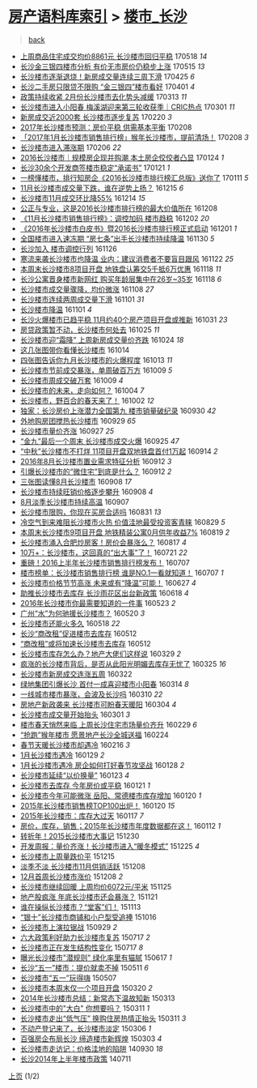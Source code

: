 [房产语料库索引](../../README.md)  > [楼市_长沙](楼市_长沙.md)
====
> [back](../README.md)

- [上周商品住宅成交均价8861元 长沙楼市回归平稳](http://jkwz.applinzi.com/ittc/6968939892515013637.html#%E4%B8%8A%E5%91%A8%E5%95%86%E5%93%81%E4%BD%8F%E5%AE%85%E6%88%90%E4%BA%A4%E5%9D%87%E4%BB%B78861%E5%85%83+%E9%95%BF%E6%B2%99%E6%A5%BC%E5%B8%82%E5%9B%9E%E5%BD%92%E5%B9%B3%E7%A8%B3) 170518 *14* 
- [长沙金三银四楼市分析 有价无市房价仍稳步上涨](http://jkwz.applinzi.com/ittc/6967905889754285060.html#%E9%95%BF%E6%B2%99%E9%87%91%E4%B8%89%E9%93%B6%E5%9B%9B%E6%A5%BC%E5%B8%82%E5%88%86%E6%9E%90+%E6%9C%89%E4%BB%B7%E6%97%A0%E5%B8%82%E6%88%BF%E4%BB%B7%E4%BB%8D%E7%A8%B3%E6%AD%A5%E4%B8%8A%E6%B6%A8) 170515 *13* 
- [长沙楼市逐渐退烧！新房成交量连续三周下滑](http://jkwz.applinzi.com/ittc/6960397971446301700.html#%E9%95%BF%E6%B2%99%E6%A5%BC%E5%B8%82%E9%80%90%E6%B8%90%E9%80%80%E7%83%A7%EF%BC%81%E6%96%B0%E6%88%BF%E6%88%90%E4%BA%A4%E9%87%8F%E8%BF%9E%E7%BB%AD%E4%B8%89%E5%91%A8%E4%B8%8B%E6%BB%91) 170425 *6* 
- [长沙二手房只限贷不限购 “金三银四”楼市看好](http://jkwz.applinzi.com/ittc/6951599019636818948.html#%E9%95%BF%E6%B2%99%E4%BA%8C%E6%89%8B%E6%88%BF%E5%8F%AA%E9%99%90%E8%B4%B7%E4%B8%8D%E9%99%90%E8%B4%AD+%E2%80%9C%E9%87%91%E4%B8%89%E9%93%B6%E5%9B%9B%E2%80%9D%E6%A5%BC%E5%B8%82%E7%9C%8B%E5%A5%BD) 170401 *4* 
- [政策持续收紧 2月份长沙楼市去化势头减缓](http://jkwz.applinzi.com/ittc/6944612759898686469.html#%E6%94%BF%E7%AD%96%E6%8C%81%E7%BB%AD%E6%94%B6%E7%B4%A7+2%E6%9C%88%E4%BB%BD%E9%95%BF%E6%B2%99%E6%A5%BC%E5%B8%82%E5%8E%BB%E5%8C%96%E5%8A%BF%E5%A4%B4%E5%87%8F%E7%BC%93) 170313 *11* 
- [长沙楼市进入小阳春 梅溪湖迎来第三轮收获季｜CRIC热点](http://jkwz.applinzi.com/ittc/6940121600602145797.html#%E9%95%BF%E6%B2%99%E6%A5%BC%E5%B8%82%E8%BF%9B%E5%85%A5%E5%B0%8F%E9%98%B3%E6%98%A5+%E6%A2%85%E6%BA%AA%E6%B9%96%E8%BF%8E%E6%9D%A5%E7%AC%AC%E4%B8%89%E8%BD%AE%E6%94%B6%E8%8E%B7%E5%AD%A3%EF%BD%9CCRIC%E7%83%AD%E7%82%B9) 170301 *11* 
- [新房成交近2000套 长沙楼市逐步复苏](http://jkwz.applinzi.com/ittc/6936762149753062405.html#%E6%96%B0%E6%88%BF%E6%88%90%E4%BA%A4%E8%BF%912000%E5%A5%97+%E9%95%BF%E6%B2%99%E6%A5%BC%E5%B8%82%E9%80%90%E6%AD%A5%E5%A4%8D%E8%8B%8F) 170220 *3* 
- [2017年长沙楼市预测：房价平稳 供需基本平衡](http://jkwz.applinzi.com/ittc/6932316100577723396.html#2017%E5%B9%B4%E9%95%BF%E6%B2%99%E6%A5%BC%E5%B8%82%E9%A2%84%E6%B5%8B%EF%BC%9A%E6%88%BF%E4%BB%B7%E5%B9%B3%E7%A8%B3+%E4%BE%9B%E9%9C%80%E5%9F%BA%E6%9C%AC%E5%B9%B3%E8%A1%A1) 170208  
- [「2017年1月长沙楼市销售排行榜」猴年长沙楼市，提前清场！](http://jkwz.applinzi.com/ittc/6932197942369977349.html#%E3%80%8C2017%E5%B9%B41%E6%9C%88%E9%95%BF%E6%B2%99%E6%A5%BC%E5%B8%82%E9%94%80%E5%94%AE%E6%8E%92%E8%A1%8C%E6%A6%9C%E3%80%8D%E7%8C%B4%E5%B9%B4%E9%95%BF%E6%B2%99%E6%A5%BC%E5%B8%82%EF%BC%8C%E6%8F%90%E5%89%8D%E6%B8%85%E5%9C%BA%EF%BC%81) 170208 *3* 
- [长沙楼市进入滞涨期](http://jkwz.applinzi.com/ittc/6931484915236602885.html#%E9%95%BF%E6%B2%99%E6%A5%BC%E5%B8%82%E8%BF%9B%E5%85%A5%E6%BB%9E%E6%B6%A8%E6%9C%9F) 170206 *22* 
- [2016长沙楼市｜规模房企现并购潮 本土房企佼佼者凸显](http://jkwz.applinzi.com/ittc/6926633001042838532.html#2016%E9%95%BF%E6%B2%99%E6%A5%BC%E5%B8%82%EF%BD%9C%E8%A7%84%E6%A8%A1%E6%88%BF%E4%BC%81%E7%8E%B0%E5%B9%B6%E8%B4%AD%E6%BD%AE+%E6%9C%AC%E5%9C%9F%E6%88%BF%E4%BC%81%E4%BD%BC%E4%BD%BC%E8%80%85%E5%87%B8%E6%98%BE) 170124 *1* 
- [长沙30余个开发商签楼市稳定“承诺书”](http://jkwz.applinzi.com/ittc/6925518690958443524.html#%E9%95%BF%E6%B2%9930%E4%BD%99%E4%B8%AA%E5%BC%80%E5%8F%91%E5%95%86%E7%AD%BE%E6%A5%BC%E5%B8%82%E7%A8%B3%E5%AE%9A%E2%80%9C%E6%89%BF%E8%AF%BA%E4%B9%A6%E2%80%9D) 170121 *1* 
- [一榜懂楼市，排行知房企《2016长沙楼市排行榜汇总版》送你了](http://jkwz.applinzi.com/ittc/6921936652137399300.html#%E4%B8%80%E6%A6%9C%E6%87%82%E6%A5%BC%E5%B8%82%EF%BC%8C%E6%8E%92%E8%A1%8C%E7%9F%A5%E6%88%BF%E4%BC%81%E3%80%8A2016%E9%95%BF%E6%B2%99%E6%A5%BC%E5%B8%82%E6%8E%92%E8%A1%8C%E6%A6%9C%E6%B1%87%E6%80%BB%E7%89%88%E3%80%8B%E9%80%81%E4%BD%A0%E4%BA%86) 170111 *5* 
- [11月长沙楼市成交量下跌，谁在逆势上扬？](http://jkwz.applinzi.com/ittc/6911941543253771269.html#11%E6%9C%88%E9%95%BF%E6%B2%99%E6%A5%BC%E5%B8%82%E6%88%90%E4%BA%A4%E9%87%8F%E4%B8%8B%E8%B7%8C%EF%BC%8C%E8%B0%81%E5%9C%A8%E9%80%86%E5%8A%BF%E4%B8%8A%E6%89%AC%EF%BC%9F) 161215 *6* 
- [长沙楼市11月成交环比降55%](http://jkwz.applinzi.com/ittc/6911370144059491333.html#%E9%95%BF%E6%B2%99%E6%A5%BC%E5%B8%8211%E6%9C%88%E6%88%90%E4%BA%A4%E7%8E%AF%E6%AF%94%E9%99%8D55%25) 161214 *15* 
- [公正与专业，这是2016长沙楼市排行榜的最大价值所在](http://jkwz.applinzi.com/ittc/6909178965830140932.html#%E5%85%AC%E6%AD%A3%E4%B8%8E%E4%B8%93%E4%B8%9A%EF%BC%8C%E8%BF%99%E6%98%AF2016%E9%95%BF%E6%B2%99%E6%A5%BC%E5%B8%82%E6%8E%92%E8%A1%8C%E6%A6%9C%E7%9A%84%E6%9C%80%E5%A4%A7%E4%BB%B7%E5%80%BC%E6%89%80%E5%9C%A8) 161208  
- [《11月长沙楼市销售排行榜》：调控加码 楼市趋稳](http://jkwz.applinzi.com/ittc/6907111393169245189.html#%E3%80%8A11%E6%9C%88%E9%95%BF%E6%B2%99%E6%A5%BC%E5%B8%82%E9%94%80%E5%94%AE%E6%8E%92%E8%A1%8C%E6%A6%9C%E3%80%8B%EF%BC%9A%E8%B0%83%E6%8E%A7%E5%8A%A0%E7%A0%81+%E6%A5%BC%E5%B8%82%E8%B6%8B%E7%A8%B3) 161202 *20* 
- [《2016年长沙楼市白皮书》暨2016长沙楼市排行榜正式启动](http://jkwz.applinzi.com/ittc/6906613182310646788.html#%E3%80%8A2016%E5%B9%B4%E9%95%BF%E6%B2%99%E6%A5%BC%E5%B8%82%E7%99%BD%E7%9A%AE%E4%B9%A6%E3%80%8B%E6%9A%A82016%E9%95%BF%E6%B2%99%E6%A5%BC%E5%B8%82%E6%8E%92%E8%A1%8C%E6%A6%9C%E6%AD%A3%E5%BC%8F%E5%90%AF%E5%8A%A8) 161201 *1* 
- [全国楼市进入速冻期 “房七条”出手长沙楼市持续降温](http://jkwz.applinzi.com/ittc/6906199960139072517.html#%E5%85%A8%E5%9B%BD%E6%A5%BC%E5%B8%82%E8%BF%9B%E5%85%A5%E9%80%9F%E5%86%BB%E6%9C%9F+%E2%80%9C%E6%88%BF%E4%B8%83%E6%9D%A1%E2%80%9D%E5%87%BA%E6%89%8B%E9%95%BF%E6%B2%99%E6%A5%BC%E5%B8%82%E6%8C%81%E7%BB%AD%E9%99%8D%E6%B8%A9) 161130 *5* 
- [长沙加入 楼市调控行列](http://jkwz.applinzi.com/ittc/6904689236493468677.html#%E9%95%BF%E6%B2%99%E5%8A%A0%E5%85%A5+%E6%A5%BC%E5%B8%82%E8%B0%83%E6%8E%A7%E8%A1%8C%E5%88%97) 161126  
- [寒流来袭长沙楼市也降温 业内：建议消费者不要盲目跟风](http://jkwz.applinzi.com/ittc/6903264263157580805.html#%E5%AF%92%E6%B5%81%E6%9D%A5%E8%A2%AD%E9%95%BF%E6%B2%99%E6%A5%BC%E5%B8%82%E4%B9%9F%E9%99%8D%E6%B8%A9+%E4%B8%9A%E5%86%85%EF%BC%9A%E5%BB%BA%E8%AE%AE%E6%B6%88%E8%B4%B9%E8%80%85%E4%B8%8D%E8%A6%81%E7%9B%B2%E7%9B%AE%E8%B7%9F%E9%A3%8E) 161122 *25* 
- [本周末长沙楼市8项目开盘 地铁盘认筹交5千抵6万优惠](http://jkwz.applinzi.com/ittc/6901887545360516100.html#%E6%9C%AC%E5%91%A8%E6%9C%AB%E9%95%BF%E6%B2%99%E6%A5%BC%E5%B8%828%E9%A1%B9%E7%9B%AE%E5%BC%80%E7%9B%98+%E5%9C%B0%E9%93%81%E7%9B%98%E8%AE%A4%E7%AD%B9%E4%BA%A45%E5%8D%83%E6%8A%B56%E4%B8%87%E4%BC%98%E6%83%A0) 161118 *11* 
- [长沙公寓晋身楼市新网红 购买年龄层集中在26岁~35岁](http://jkwz.applinzi.com/ittc/6901792018216256517.html#%E9%95%BF%E6%B2%99%E5%85%AC%E5%AF%93%E6%99%8B%E8%BA%AB%E6%A5%BC%E5%B8%82%E6%96%B0%E7%BD%91%E7%BA%A2+%E8%B4%AD%E4%B9%B0%E5%B9%B4%E9%BE%84%E5%B1%82%E9%9B%86%E4%B8%AD%E5%9C%A826%E5%B2%81%7E35%E5%B2%81) 161118 *6* 
- [长沙楼市成交量骤降，均价微涨](http://jkwz.applinzi.com/ittc/6898027747309257733.html#%E9%95%BF%E6%B2%99%E6%A5%BC%E5%B8%82%E6%88%90%E4%BA%A4%E9%87%8F%E9%AA%A4%E9%99%8D%EF%BC%8C%E5%9D%87%E4%BB%B7%E5%BE%AE%E6%B6%A8) 161108 *27* 
- [长沙楼市连续两周成交量下滑](http://jkwz.applinzi.com/ittc/6895430167396090885.html#%E9%95%BF%E6%B2%99%E6%A5%BC%E5%B8%82%E8%BF%9E%E7%BB%AD%E4%B8%A4%E5%91%A8%E6%88%90%E4%BA%A4%E9%87%8F%E4%B8%8B%E6%BB%91) 161101 *31* 
- [长沙楼市降温](http://jkwz.applinzi.com/ittc/6895419605249426436.html#%E9%95%BF%E6%B2%99%E6%A5%BC%E5%B8%82%E9%99%8D%E6%B8%A9) 161101 *4* 
- [长沙火爆楼市已趋平稳 11月约40个房产项目开盘或推新](http://jkwz.applinzi.com/ittc/6895096295223460868.html#%E9%95%BF%E6%B2%99%E7%81%AB%E7%88%86%E6%A5%BC%E5%B8%82%E5%B7%B2%E8%B6%8B%E5%B9%B3%E7%A8%B3+11%E6%9C%88%E7%BA%A640%E4%B8%AA%E6%88%BF%E4%BA%A7%E9%A1%B9%E7%9B%AE%E5%BC%80%E7%9B%98%E6%88%96%E6%8E%A8%E6%96%B0) 161031 *23* 
- [房贷政策暂不动，长沙楼市何处去](http://jkwz.applinzi.com/ittc/6892832330929931268.html#%E6%88%BF%E8%B4%B7%E6%94%BF%E7%AD%96%E6%9A%82%E4%B8%8D%E5%8A%A8%EF%BC%8C%E9%95%BF%E6%B2%99%E6%A5%BC%E5%B8%82%E4%BD%95%E5%A4%84%E5%8E%BB) 161025 *11* 
- [长沙楼市迎“霜降” 上周新房成交量价齐跌](http://jkwz.applinzi.com/ittc/6892639215661089796.html#%E9%95%BF%E6%B2%99%E6%A5%BC%E5%B8%82%E8%BF%8E%E2%80%9C%E9%9C%9C%E9%99%8D%E2%80%9D+%E4%B8%8A%E5%91%A8%E6%96%B0%E6%88%BF%E6%88%90%E4%BA%A4%E9%87%8F%E4%BB%B7%E9%BD%90%E8%B7%8C) 161024 *18* 
- [这几张图带你看懂长沙楼市](http://jkwz.applinzi.com/ittc/6888622754038809605.html#%E8%BF%99%E5%87%A0%E5%BC%A0%E5%9B%BE%E5%B8%A6%E4%BD%A0%E7%9C%8B%E6%87%82%E9%95%BF%E6%B2%99%E6%A5%BC%E5%B8%82) 161014  
- [四张图告诉你九月长沙楼市的火爆程度](http://jkwz.applinzi.com/ittc/6888405075575194629.html#%E5%9B%9B%E5%BC%A0%E5%9B%BE%E5%91%8A%E8%AF%89%E4%BD%A0%E4%B9%9D%E6%9C%88%E9%95%BF%E6%B2%99%E6%A5%BC%E5%B8%82%E7%9A%84%E7%81%AB%E7%88%86%E7%A8%8B%E5%BA%A6) 161013 *11* 
- [长沙楼市节前成交暴涨，单周破百万方](http://jkwz.applinzi.com/ittc/6886930708651574276.html#%E9%95%BF%E6%B2%99%E6%A5%BC%E5%B8%82%E8%8A%82%E5%89%8D%E6%88%90%E4%BA%A4%E6%9A%B4%E6%B6%A8%EF%BC%8C%E5%8D%95%E5%91%A8%E7%A0%B4%E7%99%BE%E4%B8%87%E6%96%B9) 161009 *5* 
- [长沙楼市周成交破万套](http://jkwz.applinzi.com/ittc/6886875802355893253.html#%E9%95%BF%E6%B2%99%E6%A5%BC%E5%B8%82%E5%91%A8%E6%88%90%E4%BA%A4%E7%A0%B4%E4%B8%87%E5%A5%97) 161009 *4* 
- [长沙楼市的未来，走向如何？](http://jkwz.applinzi.com/ittc/6885146771465962501.html#%E9%95%BF%E6%B2%99%E6%A5%BC%E5%B8%82%E7%9A%84%E6%9C%AA%E6%9D%A5%EF%BC%8C%E8%B5%B0%E5%90%91%E5%A6%82%E4%BD%95%EF%BC%9F) 161004 *7* 
- [长沙楼市，野百合的春天来了！](http://jkwz.applinzi.com/ittc/6884507983052014596.html#%E9%95%BF%E6%B2%99%E6%A5%BC%E5%B8%82%EF%BC%8C%E9%87%8E%E7%99%BE%E5%90%88%E7%9A%84%E6%98%A5%E5%A4%A9%E6%9D%A5%E4%BA%86%EF%BC%81) 161002 *12* 
- [独家：长沙房价上涨潜力全国第九 楼市销量破纪录](http://jkwz.applinzi.com/ittc/6883616793565856773.html#%E7%8B%AC%E5%AE%B6%EF%BC%9A%E9%95%BF%E6%B2%99%E6%88%BF%E4%BB%B7%E4%B8%8A%E6%B6%A8%E6%BD%9C%E5%8A%9B%E5%85%A8%E5%9B%BD%E7%AC%AC%E4%B9%9D+%E6%A5%BC%E5%B8%82%E9%94%80%E9%87%8F%E7%A0%B4%E7%BA%AA%E5%BD%95) 160930 *42* 
- [外地购房团搅热长沙楼市](http://jkwz.applinzi.com/ittc/6883195224066622468.html#%E5%A4%96%E5%9C%B0%E8%B4%AD%E6%88%BF%E5%9B%A2%E6%90%85%E7%83%AD%E9%95%BF%E6%B2%99%E6%A5%BC%E5%B8%82) 160929 *65* 
- [长沙楼市量价齐涨](http://jkwz.applinzi.com/ittc/6882417566080828421.html#%E9%95%BF%E6%B2%99%E6%A5%BC%E5%B8%82%E9%87%8F%E4%BB%B7%E9%BD%90%E6%B6%A8) 160927 *25* 
- [“金九”最后一个周末 长沙楼市成交火爆](http://jkwz.applinzi.com/ittc/6881846791863010308.html#%E2%80%9C%E9%87%91%E4%B9%9D%E2%80%9D%E6%9C%80%E5%90%8E%E4%B8%80%E4%B8%AA%E5%91%A8%E6%9C%AB+%E9%95%BF%E6%B2%99%E6%A5%BC%E5%B8%82%E6%88%90%E4%BA%A4%E7%81%AB%E7%88%86) 160925 *47* 
- [“中秋”长沙楼市不打烊 11项目开盘双地铁盘首付1万起](http://jkwz.applinzi.com/ittc/6877676199765083141.html#%E2%80%9C%E4%B8%AD%E7%A7%8B%E2%80%9D%E9%95%BF%E6%B2%99%E6%A5%BC%E5%B8%82%E4%B8%8D%E6%89%93%E7%83%8A+11%E9%A1%B9%E7%9B%AE%E5%BC%80%E7%9B%98%E5%8F%8C%E5%9C%B0%E9%93%81%E7%9B%98%E9%A6%96%E4%BB%981%E4%B8%87%E8%B5%B7) 160914 *2* 
- [2016年8月长沙楼市置业需求特征分析](http://jkwz.applinzi.com/ittc/6877019523479241733.html#2016%E5%B9%B48%E6%9C%88%E9%95%BF%E6%B2%99%E6%A5%BC%E5%B8%82%E7%BD%AE%E4%B8%9A%E9%9C%80%E6%B1%82%E7%89%B9%E5%BE%81%E5%88%86%E6%9E%90) 160912 *3* 
- [引爆长沙楼市的“微住宅”到底是什么？](http://jkwz.applinzi.com/ittc/6876901896949859332.html#%E5%BC%95%E7%88%86%E9%95%BF%E6%B2%99%E6%A5%BC%E5%B8%82%E7%9A%84%E2%80%9C%E5%BE%AE%E4%BD%8F%E5%AE%85%E2%80%9D%E5%88%B0%E5%BA%95%E6%98%AF%E4%BB%80%E4%B9%88%EF%BC%9F) 160912 *2* 
- [三张图读懂8月长沙楼市](http://jkwz.applinzi.com/ittc/6875408852761183237.html#%E4%B8%89%E5%BC%A0%E5%9B%BE%E8%AF%BB%E6%87%828%E6%9C%88%E9%95%BF%E6%B2%99%E6%A5%BC%E5%B8%82) 160908 *17* 
- [长沙楼市持续旺销价格逐步攀升](http://jkwz.applinzi.com/ittc/6875402777978733572.html#%E9%95%BF%E6%B2%99%E6%A5%BC%E5%B8%82%E6%8C%81%E7%BB%AD%E6%97%BA%E9%94%80%E4%BB%B7%E6%A0%BC%E9%80%90%E6%AD%A5%E6%94%80%E5%8D%87) 160908 *4* 
- [8月淡季长沙楼市持续高温](http://jkwz.applinzi.com/ittc/6875208869659280389.html#8%E6%9C%88%E6%B7%A1%E5%AD%A3%E9%95%BF%E6%B2%99%E6%A5%BC%E5%B8%82%E6%8C%81%E7%BB%AD%E9%AB%98%E6%B8%A9) 160907  
- [长沙楼市限购，你现在买房合适吗](http://jkwz.applinzi.com/ittc/6872589427947340804.html#%E9%95%BF%E6%B2%99%E6%A5%BC%E5%B8%82%E9%99%90%E8%B4%AD%EF%BC%8C%E4%BD%A0%E7%8E%B0%E5%9C%A8%E4%B9%B0%E6%88%BF%E5%90%88%E9%80%82%E5%90%97) 160831 *13* 
- [冷空气到来难阻长沙楼市火热 价值洼地最受投资客青睐](http://jkwz.applinzi.com/ittc/6871808089166185476.html#%E5%86%B7%E7%A9%BA%E6%B0%94%E5%88%B0%E6%9D%A5%E9%9A%BE%E9%98%BB%E9%95%BF%E6%B2%99%E6%A5%BC%E5%B8%82%E7%81%AB%E7%83%AD+%E4%BB%B7%E5%80%BC%E6%B4%BC%E5%9C%B0%E6%9C%80%E5%8F%97%E6%8A%95%E8%B5%84%E5%AE%A2%E9%9D%92%E7%9D%90) 160829 *5* 
- [本周末长沙楼市9项目开盘 地铁精装公寓0月供年收益7%](http://jkwz.applinzi.com/ittc/6868033160264287236.html#%E6%9C%AC%E5%91%A8%E6%9C%AB%E9%95%BF%E6%B2%99%E6%A5%BC%E5%B8%829%E9%A1%B9%E7%9B%AE%E5%BC%80%E7%9B%98+%E5%9C%B0%E9%93%81%E7%B2%BE%E8%A3%85%E5%85%AC%E5%AF%930%E6%9C%88%E4%BE%9B%E5%B9%B4%E6%94%B6%E7%9B%8A7%25) 160819 *2* 
- [长沙楼市涌入合肥炒房客！房价会暴涨么？](http://jkwz.applinzi.com/ittc/6867383802254590980.html#%E9%95%BF%E6%B2%99%E6%A5%BC%E5%B8%82%E6%B6%8C%E5%85%A5%E5%90%88%E8%82%A5%E7%82%92%E6%88%BF%E5%AE%A2%EF%BC%81%E6%88%BF%E4%BB%B7%E4%BC%9A%E6%9A%B4%E6%B6%A8%E4%B9%88%EF%BC%9F) 160817 *4* 
- [10万+：长沙楼市，这回真的“出大事”了！](http://jkwz.applinzi.com/ittc/6857249359426749444.html#10%E4%B8%87%2B%EF%BC%9A%E9%95%BF%E6%B2%99%E6%A5%BC%E5%B8%82%EF%BC%8C%E8%BF%99%E5%9B%9E%E7%9C%9F%E7%9A%84%E2%80%9C%E5%87%BA%E5%A4%A7%E4%BA%8B%E2%80%9D%E4%BA%86%EF%BC%81) 160721 *22* 
- [重磅！2016上半年长沙楼市销售排行榜发布！](http://jkwz.applinzi.com/ittc/6852142866541052932.html#%E9%87%8D%E7%A3%85%EF%BC%812016%E4%B8%8A%E5%8D%8A%E5%B9%B4%E9%95%BF%E6%B2%99%E6%A5%BC%E5%B8%82%E9%94%80%E5%94%AE%E6%8E%92%E8%A1%8C%E6%A6%9C%E5%8F%91%E5%B8%83%EF%BC%81) 160707  
- [楼市榜单：长沙楼市销售排行榜  谁是NO.1一看就知道！](http://jkwz.applinzi.com/ittc/6852050384344056836.html#%E6%A5%BC%E5%B8%82%E6%A6%9C%E5%8D%95%EF%BC%9A%E9%95%BF%E6%B2%99%E6%A5%BC%E5%B8%82%E9%94%80%E5%94%AE%E6%8E%92%E8%A1%8C%E6%A6%9C++%E8%B0%81%E6%98%AFNO.1%E4%B8%80%E7%9C%8B%E5%B0%B1%E7%9F%A5%E9%81%93%EF%BC%81) 160707 *1* 
- [长沙楼市价格节节高涨 未来或有“降温”可能！](http://jkwz.applinzi.com/ittc/6848478988934317060.html#%E9%95%BF%E6%B2%99%E6%A5%BC%E5%B8%82%E4%BB%B7%E6%A0%BC%E8%8A%82%E8%8A%82%E9%AB%98%E6%B6%A8+%E6%9C%AA%E6%9D%A5%E6%88%96%E6%9C%89%E2%80%9C%E9%99%8D%E6%B8%A9%E2%80%9D%E5%8F%AF%E8%83%BD%EF%BC%81) 160627 *4* 
- [助推长沙楼市去库存 长沙雨花区出台新政策](http://jkwz.applinzi.com/ittc/6844988300951290885.html#%E5%8A%A9%E6%8E%A8%E9%95%BF%E6%B2%99%E6%A5%BC%E5%B8%82%E5%8E%BB%E5%BA%93%E5%AD%98+%E9%95%BF%E6%B2%99%E9%9B%A8%E8%8A%B1%E5%8C%BA%E5%87%BA%E5%8F%B0%E6%96%B0%E6%94%BF%E7%AD%96) 160618 *4* 
- [2016年长沙楼市你最需要知道的一件事](http://jkwz.applinzi.com/ittc/6835534578047255556.html#2016%E5%B9%B4%E9%95%BF%E6%B2%99%E6%A5%BC%E5%B8%82%E4%BD%A0%E6%9C%80%E9%9C%80%E8%A6%81%E7%9F%A5%E9%81%93%E7%9A%84%E4%B8%80%E4%BB%B6%E4%BA%8B) 160523 *2* 
- [广州“水”为何驰援长沙楼市？](http://jkwz.applinzi.com/ittc/6834153616981885956.html#%E5%B9%BF%E5%B7%9E%E2%80%9C%E6%B0%B4%E2%80%9D%E4%B8%BA%E4%BD%95%E9%A9%B0%E6%8F%B4%E9%95%BF%E6%B2%99%E6%A5%BC%E5%B8%82%EF%BC%9F) 160520 *3* 
- [长沙楼市还能火多久](http://jkwz.applinzi.com/ittc/6833524137909552132.html#%E9%95%BF%E6%B2%99%E6%A5%BC%E5%B8%82%E8%BF%98%E8%83%BD%E7%81%AB%E5%A4%9A%E4%B9%85) 160518 *22* 
- [长沙“商改租”促进楼市去库存](http://jkwz.applinzi.com/ittc/6831390481984259077.html#%E9%95%BF%E6%B2%99%E2%80%9C%E5%95%86%E6%94%B9%E7%A7%9F%E2%80%9D%E4%BF%83%E8%BF%9B%E6%A5%BC%E5%B8%82%E5%8E%BB%E5%BA%93%E5%AD%98) 160512  
- [“商改租”或将加速长沙楼市去库存](http://jkwz.applinzi.com/ittc/6831235184019899397.html#%E2%80%9C%E5%95%86%E6%94%B9%E7%A7%9F%E2%80%9D%E6%88%96%E5%B0%86%E5%8A%A0%E9%80%9F%E9%95%BF%E6%B2%99%E6%A5%BC%E5%B8%82%E5%8E%BB%E5%BA%93%E5%AD%98) 160512  
- [长沙楼市库存怎么办？地产大佬们这样说](http://jkwz.applinzi.com/ittc/6814928935611532293.html#%E9%95%BF%E6%B2%99%E6%A5%BC%E5%B8%82%E5%BA%93%E5%AD%98%E6%80%8E%E4%B9%88%E5%8A%9E%EF%BC%9F%E5%9C%B0%E4%BA%A7%E5%A4%A7%E4%BD%AC%E4%BB%AC%E8%BF%99%E6%A0%B7%E8%AF%B4) 160329 *2* 
- [疯涨的长沙楼市背后，是否从此阳光明媚去库存无忧了](http://jkwz.applinzi.com/ittc/6813547823278588933.html#%E7%96%AF%E6%B6%A8%E7%9A%84%E9%95%BF%E6%B2%99%E6%A5%BC%E5%B8%82%E8%83%8C%E5%90%8E%EF%BC%8C%E6%98%AF%E5%90%A6%E4%BB%8E%E6%AD%A4%E9%98%B3%E5%85%89%E6%98%8E%E5%AA%9A%E5%8E%BB%E5%BA%93%E5%AD%98%E6%97%A0%E5%BF%A7%E4%BA%86) 160325 *16* 
- [长沙楼市新房成交连涨五周](http://jkwz.applinzi.com/ittc/6812339335319782405.html#%E9%95%BF%E6%B2%99%E6%A5%BC%E5%B8%82%E6%96%B0%E6%88%BF%E6%88%90%E4%BA%A4%E8%BF%9E%E6%B6%A8%E4%BA%94%E5%91%A8) 160322  
- [绿地集团引爆长沙 首付一成喜迎楼市小阳春](http://jkwz.applinzi.com/ittc/6809439976135590916.html#%E7%BB%BF%E5%9C%B0%E9%9B%86%E5%9B%A2%E5%BC%95%E7%88%86%E9%95%BF%E6%B2%99+%E9%A6%96%E4%BB%98%E4%B8%80%E6%88%90%E5%96%9C%E8%BF%8E%E6%A5%BC%E5%B8%82%E5%B0%8F%E9%98%B3%E6%98%A5) 160314 *8* 
- [一线城市楼市暴涨，会波及长沙吗](http://jkwz.applinzi.com/ittc/6807834918281282565.html#%E4%B8%80%E7%BA%BF%E5%9F%8E%E5%B8%82%E6%A5%BC%E5%B8%82%E6%9A%B4%E6%B6%A8%EF%BC%8C%E4%BC%9A%E6%B3%A2%E5%8F%8A%E9%95%BF%E6%B2%99%E5%90%97) 160310 *22* 
- [房地产新政袭来 长沙楼市可盼春天暖阳](http://jkwz.applinzi.com/ittc/6805739355171718149.html#%E6%88%BF%E5%9C%B0%E4%BA%A7%E6%96%B0%E6%94%BF%E8%A2%AD%E6%9D%A5+%E9%95%BF%E6%B2%99%E6%A5%BC%E5%B8%82%E5%8F%AF%E7%9B%BC%E6%98%A5%E5%A4%A9%E6%9A%96%E9%98%B3) 160304 *4* 
- [长沙楼市成交量开始抬头](http://jkwz.applinzi.com/ittc/6804570334858593285.html#%E9%95%BF%E6%B2%99%E6%A5%BC%E5%B8%82%E6%88%90%E4%BA%A4%E9%87%8F%E5%BC%80%E5%A7%8B%E6%8A%AC%E5%A4%B4) 160301 *3* 
- [楼市春天悄然来临 上周长沙住宅市场量价齐升](http://jkwz.applinzi.com/ittc/6804282818293138437.html#%E6%A5%BC%E5%B8%82%E6%98%A5%E5%A4%A9%E6%82%84%E7%84%B6%E6%9D%A5%E4%B8%B4+%E4%B8%8A%E5%91%A8%E9%95%BF%E6%B2%99%E4%BD%8F%E5%AE%85%E5%B8%82%E5%9C%BA%E9%87%8F%E4%BB%B7%E9%BD%90%E5%8D%87) 160229 *6* 
- [“抢跑”猴年楼市 愿景地产长沙全城送福](http://jkwz.applinzi.com/ittc/6802428167725794308.html#%E2%80%9C%E6%8A%A2%E8%B7%91%E2%80%9D%E7%8C%B4%E5%B9%B4%E6%A5%BC%E5%B8%82+%E6%84%BF%E6%99%AF%E5%9C%B0%E4%BA%A7%E9%95%BF%E6%B2%99%E5%85%A8%E5%9F%8E%E9%80%81%E7%A6%8F) 160224  
- [春节天暖长沙楼市却遇冷](http://jkwz.applinzi.com/ittc/6799318899384386564.html#%E6%98%A5%E8%8A%82%E5%A4%A9%E6%9A%96%E9%95%BF%E6%B2%99%E6%A5%BC%E5%B8%82%E5%8D%B4%E9%81%87%E5%86%B7) 160216 *3* 
- [1月长沙楼市遇冷](http://jkwz.applinzi.com/ittc/6792668478947460100.html#1%E6%9C%88%E9%95%BF%E6%B2%99%E6%A5%BC%E5%B8%82%E9%81%87%E5%86%B7) 160129 *2* 
- [1月长沙楼市遇冷 房企如何打好春节攻坚战](http://jkwz.applinzi.com/ittc/6792340932473127940.html#1%E6%9C%88%E9%95%BF%E6%B2%99%E6%A5%BC%E5%B8%82%E9%81%87%E5%86%B7+%E6%88%BF%E4%BC%81%E5%A6%82%E4%BD%95%E6%89%93%E5%A5%BD%E6%98%A5%E8%8A%82%E6%94%BB%E5%9D%9A%E6%88%98) 160128 *2* 
- [长沙楼市延续“以价换量”](http://jkwz.applinzi.com/ittc/6790425481505670149.html#%E9%95%BF%E6%B2%99%E6%A5%BC%E5%B8%82%E5%BB%B6%E7%BB%AD%E2%80%9C%E4%BB%A5%E4%BB%B7%E6%8D%A2%E9%87%8F%E2%80%9D) 160123 *4* 
- [长沙楼市去库存 今年房价或平稳](http://jkwz.applinzi.com/ittc/6789695255796515844.html#%E9%95%BF%E6%B2%99%E6%A5%BC%E5%B8%82%E5%8E%BB%E5%BA%93%E5%AD%98+%E4%BB%8A%E5%B9%B4%E6%88%BF%E4%BB%B7%E6%88%96%E5%B9%B3%E7%A8%B3) 160121 *1* 
- [长沙楼市今年可能微涨 岳阳、常德楼市库存增加](http://jkwz.applinzi.com/ittc/6789505699914712069.html#%E9%95%BF%E6%B2%99%E6%A5%BC%E5%B8%82%E4%BB%8A%E5%B9%B4%E5%8F%AF%E8%83%BD%E5%BE%AE%E6%B6%A8+%E5%B2%B3%E9%98%B3%E3%80%81%E5%B8%B8%E5%BE%B7%E6%A5%BC%E5%B8%82%E5%BA%93%E5%AD%98%E5%A2%9E%E5%8A%A0) 160120 *1* 
- [2015年长沙楼市销售榜TOP100出炉！](http://jkwz.applinzi.com/ittc/6789420250877658117.html#2015%E5%B9%B4%E9%95%BF%E6%B2%99%E6%A5%BC%E5%B8%82%E9%94%80%E5%94%AE%E6%A6%9CTOP100%E5%87%BA%E7%82%89%EF%BC%81) 160120 *15* 
- [2015年长沙楼市：库存大过天](http://jkwz.applinzi.com/ittc/6788203501087884293.html#2015%E5%B9%B4%E9%95%BF%E6%B2%99%E6%A5%BC%E5%B8%82%EF%BC%9A%E5%BA%93%E5%AD%98%E5%A4%A7%E8%BF%87%E5%A4%A9) 160117 *7* 
- [房价，库存，销售；2015年长沙楼市年度数据都在这！](http://jkwz.applinzi.com/ittc/6786451337218884612.html#%E6%88%BF%E4%BB%B7%EF%BC%8C%E5%BA%93%E5%AD%98%EF%BC%8C%E9%94%80%E5%94%AE%EF%BC%9B2015%E5%B9%B4%E9%95%BF%E6%B2%99%E6%A5%BC%E5%B8%82%E5%B9%B4%E5%BA%A6%E6%95%B0%E6%8D%AE%E9%83%BD%E5%9C%A8%E8%BF%99%EF%BC%81) 160112 *1* 
- [转折年！2015长沙楼市大事记](http://jkwz.applinzi.com/ittc/6781552969229272068.html#%E8%BD%AC%E6%8A%98%E5%B9%B4%EF%BC%812015%E9%95%BF%E6%B2%99%E6%A5%BC%E5%B8%82%E5%A4%A7%E4%BA%8B%E8%AE%B0) 151230  
- [开发周报：量价齐涨！长沙楼市进入“暖冬模式”](http://jkwz.applinzi.com/ittc/6779672045218694149.html#%E5%BC%80%E5%8F%91%E5%91%A8%E6%8A%A5%EF%BC%9A%E9%87%8F%E4%BB%B7%E9%BD%90%E6%B6%A8%EF%BC%81%E9%95%BF%E6%B2%99%E6%A5%BC%E5%B8%82%E8%BF%9B%E5%85%A5%E2%80%9C%E6%9A%96%E5%86%AC%E6%A8%A1%E5%BC%8F%E2%80%9D) 151225 *4* 
- [长沙楼市上周量跌价平](http://jkwz.applinzi.com/ittc/6775976725657945093.html#%E9%95%BF%E6%B2%99%E6%A5%BC%E5%B8%82%E4%B8%8A%E5%91%A8%E9%87%8F%E8%B7%8C%E4%BB%B7%E5%B9%B3) 151215  
- [淡季不淡 长沙楼市11月供销活跃](http://jkwz.applinzi.com/ittc/6773363053685113860.html#%E6%B7%A1%E5%AD%A3%E4%B8%8D%E6%B7%A1+%E9%95%BF%E6%B2%99%E6%A5%BC%E5%B8%8211%E6%9C%88%E4%BE%9B%E9%94%80%E6%B4%BB%E8%B7%83) 151208  
- [12月首周长沙楼市涨价](http://jkwz.applinzi.com/ittc/6773350956075058180.html#12%E6%9C%88%E9%A6%96%E5%91%A8%E9%95%BF%E6%B2%99%E6%A5%BC%E5%B8%82%E6%B6%A8%E4%BB%B7) 151208 *2* 
- [长沙楼市继续回暖 上周均价6072元/平米](http://jkwz.applinzi.com/ittc/6768642233788269573.html#%E9%95%BF%E6%B2%99%E6%A5%BC%E5%B8%82%E7%BB%A7%E7%BB%AD%E5%9B%9E%E6%9A%96+%E4%B8%8A%E5%91%A8%E5%9D%87%E4%BB%B76072%E5%85%83%2F%E5%B9%B3%E7%B1%B3) 151125  
- [地产股疯涨 年底长沙楼市还会暴涨？](http://jkwz.applinzi.com/ittc/6767130000130311173.html#%E5%9C%B0%E4%BA%A7%E8%82%A1%E7%96%AF%E6%B6%A8+%E5%B9%B4%E5%BA%95%E9%95%BF%E6%B2%99%E6%A5%BC%E5%B8%82%E8%BF%98%E4%BC%9A%E6%9A%B4%E6%B6%A8%EF%BC%9F) 151121  
- [谁在操纵长沙楼市？“堂客”们！](http://jkwz.applinzi.com/ittc/6764104312041243652.html#%E8%B0%81%E5%9C%A8%E6%93%8D%E7%BA%B5%E9%95%BF%E6%B2%99%E6%A5%BC%E5%B8%82%EF%BC%9F%E2%80%9C%E5%A0%82%E5%AE%A2%E2%80%9D%E4%BB%AC%EF%BC%81) 151113  
- [“银十”长沙楼市商铺和小户型受追捧](http://jkwz.applinzi.com/ittc/6753714010442400772.html#%E2%80%9C%E9%93%B6%E5%8D%81%E2%80%9D%E9%95%BF%E6%B2%99%E6%A5%BC%E5%B8%82%E5%95%86%E9%93%BA%E5%92%8C%E5%B0%8F%E6%88%B7%E5%9E%8B%E5%8F%97%E8%BF%BD%E6%8D%A7) 151016  
- [长沙楼市上演拉锯战](http://jkwz.applinzi.com/ittc/6747454104197104644.html#%E9%95%BF%E6%B2%99%E6%A5%BC%E5%B8%82%E4%B8%8A%E6%BC%94%E6%8B%89%E9%94%AF%E6%88%98) 150929 *2* 
- [六大政策利好助力长沙楼市复苏](http://jkwz.applinzi.com/ittc/547650615081506350.html#%E5%85%AD%E5%A4%A7%E6%94%BF%E7%AD%96%E5%88%A9%E5%A5%BD%E5%8A%A9%E5%8A%9B%E9%95%BF%E6%B2%99%E6%A5%BC%E5%B8%82%E5%A4%8D%E8%8B%8F) 150717 *2* 
- [长沙楼市正在发生结构性变化](http://jkwz.applinzi.com/ittc/547650615081504672.html#%E9%95%BF%E6%B2%99%E6%A5%BC%E5%B8%82%E6%AD%A3%E5%9C%A8%E5%8F%91%E7%94%9F%E7%BB%93%E6%9E%84%E6%80%A7%E5%8F%98%E5%8C%96) 150717 *8* 
- [曝光长沙楼市&quot;潜规则&quot; 绿化率里有猫腻](http://jkwz.applinzi.com/ittc/547650611420372349.html#%E6%9B%9D%E5%85%89%E9%95%BF%E6%B2%99%E6%A5%BC%E5%B8%82%26quot%3B%E6%BD%9C%E8%A7%84%E5%88%99%26quot%3B+%E7%BB%BF%E5%8C%96%E7%8E%87%E9%87%8C%E6%9C%89%E7%8C%AB%E8%85%BB) 150617 *1* 
- [长沙“五一”楼市：提价就卖不掉](http://jkwz.applinzi.com/ittc/547650611409193673.html#%E9%95%BF%E6%B2%99%E2%80%9C%E4%BA%94%E4%B8%80%E2%80%9D%E6%A5%BC%E5%B8%82%EF%BC%9A%E6%8F%90%E4%BB%B7%E5%B0%B1%E5%8D%96%E4%B8%8D%E6%8E%89) 150511 *6* 
- [长沙楼市“五一”玩得嗨](http://jkwz.applinzi.com/ittc/547650611408149430.html#%E9%95%BF%E6%B2%99%E6%A5%BC%E5%B8%82%E2%80%9C%E4%BA%94%E4%B8%80%E2%80%9D%E7%8E%A9%E5%BE%97%E5%97%A8) 150507  
- [长沙楼市本周末仅一个项目开盘](http://jkwz.applinzi.com/ittc/547650611399167452.html#%E9%95%BF%E6%B2%99%E6%A5%BC%E5%B8%82%E6%9C%AC%E5%91%A8%E6%9C%AB%E4%BB%85%E4%B8%80%E4%B8%AA%E9%A1%B9%E7%9B%AE%E5%BC%80%E7%9B%98) 150320 *2* 
- [2014年长沙楼市总结：新常态下温故知新](http://jkwz.applinzi.com/ittc/547650611397166503.html#2014%E5%B9%B4%E9%95%BF%E6%B2%99%E6%A5%BC%E5%B8%82%E6%80%BB%E7%BB%93%EF%BC%9A%E6%96%B0%E5%B8%B8%E6%80%81%E4%B8%8B%E6%B8%A9%E6%95%85%E7%9F%A5%E6%96%B0) 150313  
- [长沙楼市中的&quot;大白&quot; 你想要吗？](http://jkwz.applinzi.com/ittc/547650611394859094.html#%E9%95%BF%E6%B2%99%E6%A5%BC%E5%B8%82%E4%B8%AD%E7%9A%84%26quot%3B%E5%A4%A7%E7%99%BD%26quot%3B+%E4%BD%A0%E6%83%B3%E8%A6%81%E5%90%97%EF%BC%9F) 150311 *1* 
- [长沙楼市走出“低气压” 换购住房热情正抬头](http://jkwz.applinzi.com/ittc/547650611396373874.html#%E9%95%BF%E6%B2%99%E6%A5%BC%E5%B8%82%E8%B5%B0%E5%87%BA%E2%80%9C%E4%BD%8E%E6%B0%94%E5%8E%8B%E2%80%9D+%E6%8D%A2%E8%B4%AD%E4%BD%8F%E6%88%BF%E7%83%AD%E6%83%85%E6%AD%A3%E6%8A%AC%E5%A4%B4) 150311 *3* 
- [不动产登记来了，长沙楼市淡定](http://jkwz.applinzi.com/ittc/547650611395449987.html#%E4%B8%8D%E5%8A%A8%E4%BA%A7%E7%99%BB%E8%AE%B0%E6%9D%A5%E4%BA%86%EF%BC%8C%E9%95%BF%E6%B2%99%E6%A5%BC%E5%B8%82%E6%B7%A1%E5%AE%9A) 150306 *1* 
- [百强房企布局长沙 缔造楼市新辉煌](http://jkwz.applinzi.com/ittc/547650611391196388.html#%E7%99%BE%E5%BC%BA%E6%88%BF%E4%BC%81%E5%B8%83%E5%B1%80%E9%95%BF%E6%B2%99+%E7%BC%94%E9%80%A0%E6%A5%BC%E5%B8%82%E6%96%B0%E8%BE%89%E7%85%8C) 150303 *4* 
- [长沙楼市走访记：价格洼地的陷阱](http://jkwz.applinzi.com/ittc/547650611374907972.html#%E9%95%BF%E6%B2%99%E6%A5%BC%E5%B8%82%E8%B5%B0%E8%AE%BF%E8%AE%B0%EF%BC%9A%E4%BB%B7%E6%A0%BC%E6%B4%BC%E5%9C%B0%E7%9A%84%E9%99%B7%E9%98%B1) 140930 *18* 
- [长沙2014年上半年楼市政策](http://jkwz.applinzi.com/ittc/547650611368275390.html#%E9%95%BF%E6%B2%992014%E5%B9%B4%E4%B8%8A%E5%8D%8A%E5%B9%B4%E6%A5%BC%E5%B8%82%E6%94%BF%E7%AD%96) 140711  


 [上页](楼市_长沙.md)           (1/2)